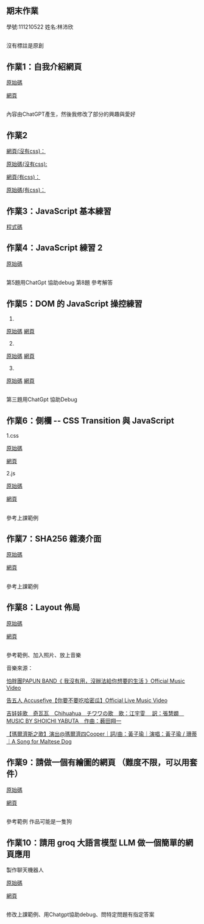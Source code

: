 ## 期末作業
學號:111210522
姓名:林沛欣
##
沒有標註是原創

## 作業1：自我介紹網頁
[原始碼](https://github.com/linpeic/wp/blob/master/finial/hw1/%E8%87%AA%E6%88%91%E4%BB%8B%E7%B4%B9.html)

[網頁](https://linpeic.github.io/wp/finial/hw1/%E8%87%AA%E6%88%91%E4%BB%8B%E7%B4%B9.html)
 ##
 內容由ChatGPT產生，然後我修改了部分的興趣與愛好

## 作業2
[網頁(沒有css)：](https://linpeic.github.io/wp/finial/html/%E8%A8%BB%E5%86%8A%E7%95%AB%E9%9D%A2.html)

[原始碼(沒有css):](https://github.com/linpeic/wp/blob/master/finial/html/%E8%A8%BB%E5%86%8A%E7%95%AB%E9%9D%A2.html)

[網頁(有css)：](https://linpeic.github.io/wp/finial/html/%E8%A8%BB%E5%86%8A%E7%95%AB%E9%9D%A2css.html)

[原始碼(有css)：](https://github.com/linpeic/wp/blob/master/finial/html/%E8%A8%BB%E5%86%8A%E7%95%AB%E9%9D%A2css.html)

## 作業3：JavaScript 基本練習 
[程式碼](https://github.com/linpeic/wp/tree/master/finial/hw3)

## 作業4：JavaScript 練習 2
[原始碼](https://github.com/linpeic/wp/tree/master/finial/hw4)
##
第5題用ChatGpt 協助debug
第8題 參考解答

## 作業5：DOM 的 JavaScript 操控練習 
1.
[原始碼](https://github.com/linpeic/wp/blob/master/finial/hw5/1.html)
[網頁](https://linpeic.github.io/wp/finial/hw5/1.html)

2.
[原始碼](https://github.com/linpeic/wp/blob/master/finial/hw5/2.html)
[網頁](https://linpeic.github.io/wp/finial/hw5/2.html)

3.
[原始碼](https://github.com/linpeic/wp/blob/master/finial/hw5/3.html)
[網頁](https://linpeic.github.io/wp/finial/hw5/3.html)

## 
第三題用ChatGpt 協助Debug

## 作業6：側欄 -- CSS Transition 與 JavaScript
1.css

[原始碼](https://github.com/linpeic/wp/blob/master/finial/hw6/transition.html)

[網頁](https://linpeic.github.io/wp/finial/hw6/transition.html)

2.js

[原始碼](https://github.com/linpeic/wp/blob/master/finial/hw6/transitionjs.html)

[網頁](https://linpeic.github.io/wp/finial/hw6/transitionjs.html)
##
參考上課範例

## 作業7：SHA256 雜湊介面
[原始碼](https://github.com/linpeic/wp/tree/master/hw720240419)

[網頁](https://linpeic.github.io/wp/hw720240419/SHA.html)
##
參考上課範例 

## 作業8：Layout 佈局 
[原始碼](https://github.com/linpeic/wp/blob/master/html20240426/layout.html)

[網頁](https://linpeic.github.io/wp/html20240426/layout.html)
##
參考範例、加入照片、放上音樂

音樂來源：

[怕胖團PAPUN BAND《 我沒有用，沒辦法給你想要的生活 》Official Music Video](https://www.youtube.com/watch?v=rlRSJNHS40s)

[告五人 Accusefive【你要不要吃哈密瓜】Official Live Music Video](https://www.youtube.com/watch?v=TRDV0xw3j4Y)

[吉娃娃歌　奇瓦瓦　Chihuahua　チワワの歌　歌：江宇雯　 訳：張慧嫺　MUSIC BY SHOICHI YABUTA　作曲：薮田翔一](https://www.youtube.com/watch?v=Nl4lAO-HFJo)

[【瑪爾濟斯之歌】演出@瑪爾濟四Cooper｜詞/曲：黃子瑜｜演唱：黃子瑜 / 珊蒂｜A Song for Maltese Dog](https://www.youtube.com/watch?v=xZU2x8McjZ8)


## 作業9：請做一個有繪圖的網頁 （難度不限，可以用套件）
[原始碼](https://github.com/linpeic/wp/blob/master/html20240503/canvas.html)

[網頁](https://linpeic.github.io/wp/html20240503/canvas.html)
##
參考範例 作品可能是一隻狗

## 作業10：請用 groq 大語言模型 LLM 做一個簡單的網頁應用
製作聊天機器人

[原始碼](https://github.com/linpeic/wp/tree/master/finial/hw10)

[網頁](https://linpeic.github.io/wp/finial/hw10/index.html)
##
修改上課範例、用Chatgpt協助debug、問特定問題有指定答案